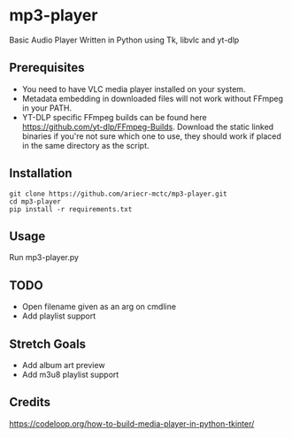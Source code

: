 mp3-player
=========
Basic Audio Player Written in Python using Tk, libvlc and yt-dlp

Prerequisites
--------------
- You need to have VLC media player installed on your system.  
- Metadata embedding in downloaded files will not work without FFmpeg in your PATH.  
- YT-DLP specific FFmpeg builds can be found here https://github.com/yt-dlp/FFmpeg-Builds. Download the static linked binaries if you're not sure which one to use, they should work if placed in the same directory as the script.

Installation
--------------
```
git clone https://github.com/ariecr-mctc/mp3-player.git
cd mp3-player
pip install -r requirements.txt
```

Usage
--------------
Run mp3-player.py

TODO
--------------
- Open filename given as an arg on cmdline
- Add playlist support

Stretch Goals
--------------
- Add album art preview
- Add m3u8 playlist support

Credits
--------------
https://codeloop.org/how-to-build-media-player-in-python-tkinter/